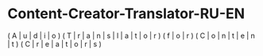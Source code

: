 # Content-Creator-Translator-RU-EN
( A | u | d | i | o ) ( T | r | a | n | s | l | a | t | o | r ) ( f | o | r )  ( C | o | n | t | e | n | t ) ( C | r | e | a | t | o | r | s )
